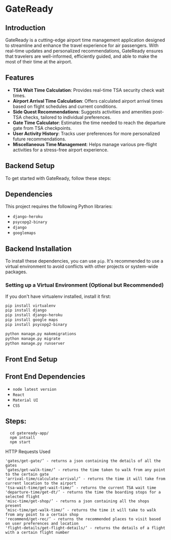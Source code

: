 # GateReady

## Introduction
GateReady is a cutting-edge airport time management application designed to streamline and enhance the travel experience for air passengers. With real-time updates and personalized recommendations, GateReady ensures that travelers are well-informed, efficiently guided, and able to make the most of their time at the airport.

## Features
- **TSA Wait Time Calculation**: Provides real-time TSA security check wait times.
- **Airport Arrival Time Calculation**: Offers calculated airport arrival times based on flight schedules and current conditions.
- **Side Quest Recommendations**: Suggests activities and amenities post-TSA checks, tailored to individual preferences.
- **Gate Time Calculator**: Estimates the time needed to reach the departure gate from TSA checkpoints.
- **User Activity History**: Tracks user preferences for more personalized future recommendations.
- **Miscellaneous Time Management**: Helps manage various pre-flight activities for a stress-free airport experience.

## Backend Setup
To get started with GateReady, follow these steps:

## Dependencies

This project requires the following Python libraries:

- `django-heroku`
- `psycopg2-binary`
- `django`
- `googlemaps`

## Backend Installation

To install these dependencies, you can use `pip`. It's recommended to use a virtual environment to avoid conflicts with other projects or system-wide packages.

### Setting up a Virtual Environment (Optional but Recommended)

If you don't have virtualenv installed, install it first:

```bash
pip install virtualenv
pip install django
pip install django-heroku
pip install google maps
pip install psycopg2-binary

python manage.py makemigrations
python manage.py migrate
python manage.py runserver
```

## Front End Setup

## Front End Dependencies

- `node latest version`
- `React`
- `Material UI`
- `CSS`

## Steps:
```
  cd gateready-app/
  npm intsall
  npm start
```
HTTP Requests Used
```
'gates/get-gate/’ - returns a json containing the details of all the gates
'gates/get-walk-time/’ - returns the time taken to walk from any point to the certain gate
'arrival-time/calculate-arrival/’ - returns the time it will take from current location to the airport
'tsa-wait-time/get-wait-time/’ - returns the current TSA wait time
'departure-time/get-dt/’ - returns the time the boarding stops for a selected flight
'misc-time/get-shop/’ - returns a json containing all the shops present
‘misc-time/get-walk-time/’ - returns the time it will take to walk from any point to a certain shop
'recommend/get-rec/’ - returns the recommended places to visit based on user preferences and location
'flight-details/get-flight-details/’ - returns the details of a flight with a certain flight number
```
